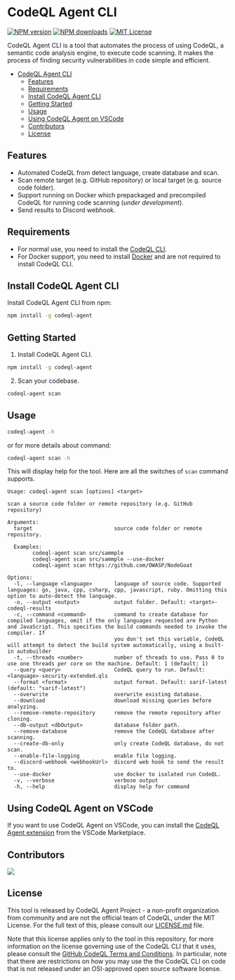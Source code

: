 # CodeQL Agent CLI

[![NPM version][npm-version-image]][npm-url]
[![NPM downloads][npm-downloads-image]][npm-downloads-url]
[![MIT License][license-image]][license-url]

CodeQL Agent CLI is a tool that automates the process of using CodeQL, a semantic code analysis engine, to execute code scanning. It makes the process of finding security vulnerabilities in code simple and efficient.

- [CodeQL Agent CLI](#codeql-agent-cli)
  - [Features](#features)
  - [Requirements](#requirements)
  - [Install CodeQL Agent CLI](#install-codeql-agent-cli)
  - [Getting Started](#getting-started)
  - [Usage](#usage)
  - [Using CodeQL Agent on VSCode](#using-codeql-agent-on-vscode)
  - [Contributors](#contributors)
  - [License](#license)

## Features

- Automated CodeQL from detect language, create database and scan.
- Scan remote target (e.g. GitHub repository) or local target (e.g. source code folder).
- Support running on Docker which prepackaged and precompiled CodeQL for running code scanning (*under development*).
- Send results to Discord webhook.

## Requirements

- For normal use, you need to install the [CodeQL CLI](https://codeql.github.com/).
- For Docker support, you need to install [Docker](https://docs.docker.com/get-docker/) and are not required to install CodeQL CLI.

## Install CodeQL Agent CLI

Install CodeQL Agent CLI from npm:

```bash
npm install -g codeql-agent
```

## Getting Started

1. Install CodeQL Agent CLI.

```bash
npm install -g codeql-agent
```

2. Scan your codebase.

```bash
codeql-agent scan
```

## Usage

```bash
codeql-agent -h
```

or for more details about command:

```bash
codeql-agent scan -h
```

This will display help for the tool. Here are all the switches of `scan` command supports.

```console
Usage: codeql-agent scan [options] <target>

scan a source code folder or remote repository (e.g. GitHub repository)

Arguments:
  target                          source code folder or remote repository.

  Examples:
        codeql-agent scan src/sammple
        codeql-agent scan src/sammple --use-docker
        codeql-agent scan https://github.com/OWASP/NodeGoat

Options:
  -l, --language <language>       language of source code. Supported languages: go, java, cpp, csharp, cpp, javascript, ruby. Omitting this option to auto-detect the language.
  -o, --output <output>           output folder. Default: <target>-codeql-results
  -c, --command <command>         command to create database for compiled languages, omit if the only languages requested are Python and JavaScript. This specifies the build commands needed to invoke the compiler. If
                                  you don't set this variable, CodeQL will attempt to detect the build system automatically, using a built-in autobuilder
  -t, --threads <number>          number of threads to use. Pass 0 to use one threads per core on the machine. Default: 1 (default: 1)
  --query <query>                 CodeQL query to run. Default: <language>-security-extended.qls
  --format <format>               output format. Default: sarif-latest (default: "sarif-latest")
  --overwrite                     overwrite existing database.
  --download                      download missing queries before analyzing.
  --remove-remote-repository      remove the remote repository after cloning.
  --db-output <dbOutput>          database folder path.
  --remove-database               remove the CodeQL database after scanning.
  --create-db-only                only create CodeQL database, do not scan.
  --enable-file-logging           enable file logging.
  --discord-webhook <webhookUrl>  discord web hook to send the result to.
  --use-docker                    use docker to isolated run CodeQL.
  -v, --verbose                   verbose output
  -h, --help                      display help for command
```

## Using CodeQL Agent on VSCode

If you want to use CodeQL Agent on VSCode, you can install the [CodeQL Agent extension](https://marketplace.visualstudio.com/items?itemName=DoubleVKay.codeql-agent) from the VSCode Marketplace.

## Contributors

<a href="https://github.com/codeql-agent-project/codeql-agent-cli/graphs/contributors">
  <img src="https://contrib.rocks/image?repo=codeql-agent-project/codeql-agent-cli" />
</a>

## License

This tool is released by CodeQL Agent Project - a  non-profit organization from community and are not the official team of CodeQL, under the MIT License. For the full text of this, please consult our [LICENSE.md](LICENSE.md) file.

Note that this license applies only to the tool in this repository, for more information on the license governing use of the CodeQL CLI that it uses, please consult the [GitHub CodeQL Terms and Conditions](https://securitylab.github.com/tools/codeql/license/). In particular, note that there are restrictions on how you may use the the CodeQL CLI on code that is not released under an OSI-approved open source software license.

[npm-url]: https://npmjs.org/package/codeql-agent
[npm-version-image]: https://img.shields.io/npm/v/codeql-agent.svg?style=flat

[npm-downloads-image]: https://img.shields.io/npm/dm/codeql-agent.svg?style=flat
[npm-downloads-url]: https://app.fossa.com/projects/git%2Bgithub.com%2Fcodeql-agent-project%2Fcodeql-agent?ref=badge_large

[license-image]: https://img.shields.io/badge/license-MIT-blue.svg?style=flat
[license-url]: LICENSE